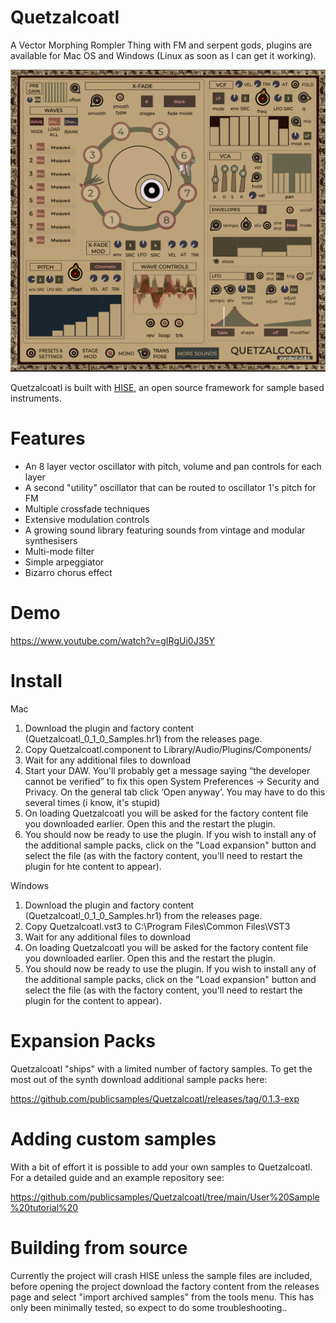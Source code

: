 # Quetzalcoatl

A Vector Morphing Rompler Thing with FM and serpent gods, plugins are available for Mac OS and Windows (Linux as soon as I can get it working).

![Quetzalcoatl](https://raw.githubusercontent.com/publicsamples/Quetzalcoatl/main/Quetzalcoatl.png)

Quetzalcoatl is built with [HISE](http://hise.audio), an open source framework for sample based instruments. 

# Features 

- An 8 layer vector oscillator with pitch, volume and pan controls for each layer
- A second "utility" oscillator that can be routed to oscillator 1's pitch for FM
- Multiple crossfade techniques
- Extensive modulation controls 
- A growing sound library featuring sounds from vintage and modular synthesisers 
- Multi-mode filter 
- Simple arpeggiator
- Bizarro chorus effect


# Demo

https://www.youtube.com/watch?v=gIRgUi0J35Y

# Install

Mac

1. Download the plugin and factory content (Quetzalcoatl_0_1_0_Samples.hr1) from the releases page.
2. Copy Quetzalcoatl.component to Library/Audio/Plugins/Components/
3. Wait for any additional files to download
4. Start your DAW. You'll probably get a message saying “the developer cannot be verified” to fix this open System Preferences → Security and Privacy. On the general tab click ‘Open anyway’. You may have to do this several times (i know, it's stupid)
5. On loading Quetzalcoatl you will be asked for the factory content file you downloaded earlier. Open this and the restart the plugin.
6. You should now be ready to use the plugin. If you wish to install any of the additional sample packs, click on the "Load expansion" button and select the file (as with the factory content, you'll need to restart the plugin for hte content to appear).


Windows

1. Download the plugin and factory content (Quetzalcoatl_0_1_0_Samples.hr1) from the releases page.
2. Copy Quetzalcoatl.vst3 to C:\Program Files\Common Files\VST3
3. Wait for any additional files to download
4. On loading Quetzalcoatl you will be asked for the factory content file you downloaded earlier. Open this and the restart the plugin.
5. You should now be ready to use the plugin. If you wish to install any of the additional sample packs, click on the "Load expansion" button and select the file (as with the factory content, you'll need to restart the plugin for the content to appear).


# Expansion Packs

Quetzalcoatl "ships" with a limited number of factory samples. To get the most out of the synth download additional sample packs here:

https://github.com/publicsamples/Quetzalcoatl/releases/tag/0.1.3-exp

# Adding custom samples

With a bit of effort it is possible to add your own samples to Quetzalcoatl. For a detailed guide and an example repository see:
  
https://github.com/publicsamples/Quetzalcoatl/tree/main/User%20Sample%20tutorial%20

# Building from source

Currently the project will crash HISE unless the sample files are included, before opening the project download the factory content from the releases page and select "import archived samples" from the tools menu. This has only been minimally tested, so expect to do some troubleshooting..

